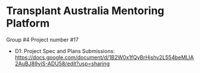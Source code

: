 # Transplant Australia Mentoring Platform
Group #4 Project number #17

- D1: Project Spec and Plans Submissions: https://docs.google.com/document/d/1B2W0x1fQyBrHjshv2L554beMLIA2AuBJ89yiS-ADU58/edit?usp=sharing
